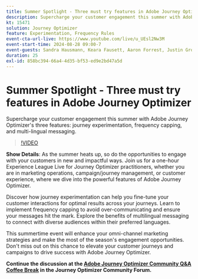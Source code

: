 ```yaml
---
title: Summer Spotlight - Three must try features in Adobe Journey Optimizer
description: Supercharge your customer engagement this summer with Adobe Journey Optimizer's three features - journey experimentation, frequency capping, and multi-lingual messaging
kt: 15471
solution: Journey Optimizer
feature: Experimentation, Frequency Rules
event-cta-url-live: https://www.youtube.com/live/u_UEsl2Nw3M
event-start-time: 2024-08-28 09:00-7
event-guests: Sandra Hausmann, Keara Fausett, Aaron Forrest, Justin Grover
duration: 25
exl-id: 858bc394-66a4-4d35-bf53-ed9e2bd47a5d
---
```

# Summer Spotlight - Three must try features in Adobe Journey Optimizer

Supercharge your customer engagement this summer with Adobe Journey Optimizer's three features: journey experimentation, frequency capping, and multi-lingual messaging.

>[!VIDEO](https://video.tv.adobe.com/v/3433225/?learn=on)


**Show Details**: 
As the summer heats up, so do the opportunities to engage with your customers in new and impactful ways. Join us for a one-hour Experience League Live for Journey Optimizer practitioners, whether you are in marketing operations, campaign/journey management, or customer experience, where we dive into the powerful features of Adobe Journey Optimizer. 

Discover how journey experimentation can help you fine-tune your customer interactions for optimal results across your journeys. Learn to implement frequency capping to avoid over-communicating and ensure your messages hit the mark. Explore the benefits of multilingual messaging to connect with diverse audiences within their preferred languages.  

This summertime event will enhance your omni-channel marketing strategies and make the most of the season's engagement opportunities. Don't miss out on this chance to elevate your customer journeys and campaigns to drive success with Adobe Journey Optimizer.

**Continue the discussion at the [Adobe Journey Optimizer Community Q&A Coffee Break](https://experienceleaguecommunities.adobe.com/t5/journey-optimizer-discussions/experience-leagu[…]ugust-28th-8-30-am-pt-supercharge-your/td-p/697931) in the Journey Optimizer Community Forum.**
